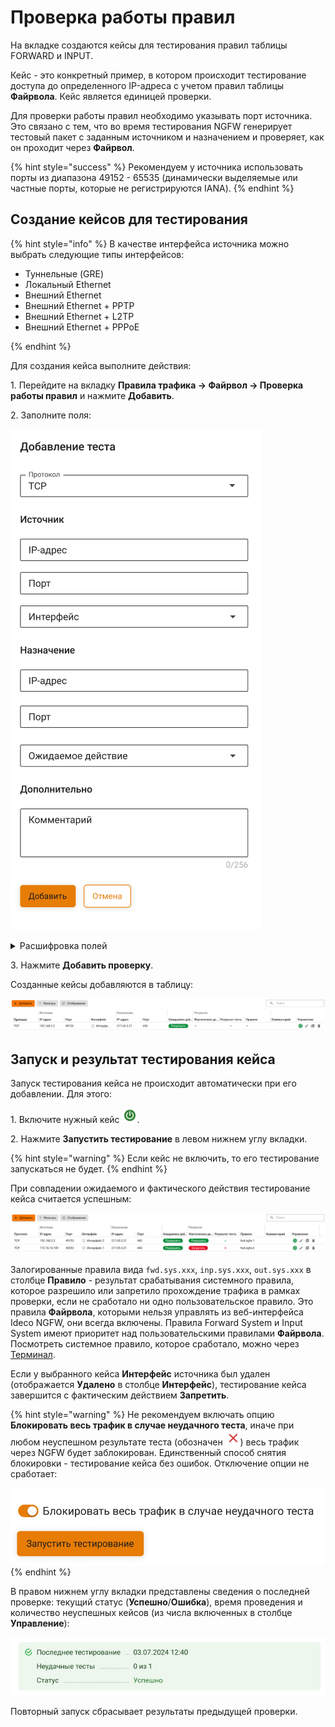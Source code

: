 # Проверка работы правил

На вкладке создаются кейсы для тестирования правил таблицы FORWARD и INPUT.

Кейс - это конкретный пример, в котором происходит тестирование доступа до определенного IP-адреса с учетом правил таблицы **Файрвола**. Кейс является единицей проверки.

Для проверки работы правил необходимо указывать порт источника. Это связано с тем, что во время тестирования NGFW генерирует тестовый пакет с заданным источником и назначением и проверяет, как он проходит через **Файрвол**.

{% hint style="success" %}
Рекомендуем у источника использовать порты из диапазона 49152 - 65535 (динамически выделяемые или частные порты, которые не регистрируются IANA).
{% endhint %}

## Создание кейсов для тестирования

{% hint style="info" %}
В качестве интерфейса источника можно выбрать следующие типы интерфейсов:

* Туннельные (GRE)
* Локальный Ethernet
* Внешний Ethernet
* Внешний Ethernet + PPTP
* Внешний Ethernet + L2TP
* Внешний Ethernet + PPPoE

{% endhint %}

Для создания кейса выполните действия:

1\. Перейдите на вкладку **Правила трафика -> Файрвол -> Проверка работы правил** и нажмите **Добавить**.

2\. Заполните поля:

![](/.gitbook/assets/firewall33.png)

<details>
<summary>Расшифровка полей</summary>

* **Протокол** (**TCP**/**UDP**);
* **IP-адрес** источника и назначения;
* **Порт** источника и назначения;
* **Интерфейс** источника;
* **Ожидаемое действие** (Разрешить или Запретить);
* **Комментарий**.

</details>

3\. Нажмите **Добавить проверку**.

Созданные кейсы добавляются в таблицу:

![](/.gitbook/assets/firewall34.png)

## Запуск и результат тестирования кейса

Запуск тестирования кейса не происходит автоматически при его добавлении. Для этого:

1\. Включите нужный кейс ![](/.gitbook/assets/icon-on.png).

2\. Нажмите **Запустить тестирование** в левом нижнем углу вкладки.

{% hint style="warning" %}
Если кейс не включить, то его тестирование запускаться не будет.
{% endhint %}

При совпадении ожидаемого и фактического действия тестирование кейса считается успешным:

![](/.gitbook/assets/firewall35.png)

Залогированные правила вида `fwd.sys.xxx`, `inp.sys.xxx`, `out.sys.xxx` в столбце **Правило** - результат срабатывания системного правила, которое разрешило или запретило прохождение трафика в рамках проверки, если не сработало ни одно пользовательское правило. Это правила **Файрвола**, которыми нельзя управлять из веб-интерфейса Ideco NGFW, они всегда включены. Правила Forward System и Input System имеют приоритет над пользовательскими правилами **Файрвола**. Посмотреть системное правило, которое сработало, можно через [Терминал](/settings/server-management/terminal/README.md).

Если у выбранного кейса **Интерфейс** источника был удален (отображается **Удалено** в столбце **Интерфейс**), тестирование кейса завершится с фактическим действием **Запретить**.

{% hint style="warning" %}
Не рекомендуем включать опцию **Блокировать весь трафик в случае неудачного теста**, иначе при любом неуспешном результате теста (обозначен ![](/.gitbook/assets/icon-red-cross.png)) весь трафик через NGFW будет заблокирован. Единственный способ снятия блокировки - тестирование кейса без ошибок. Отключение опции не сработает:

![](/.gitbook/assets/firewall36.png)
{% endhint %}

В правом нижнем углу вкладки представлены сведения о последней проверке: текущий статус (**Успешно**/**Ошибка**), время проведения и количество неуспешных кейсов (из числа включенных в столбце **Управление**):

![](/.gitbook/assets/firewall37.png)

Повторный запуск сбрасывает результаты предыдущей проверки.